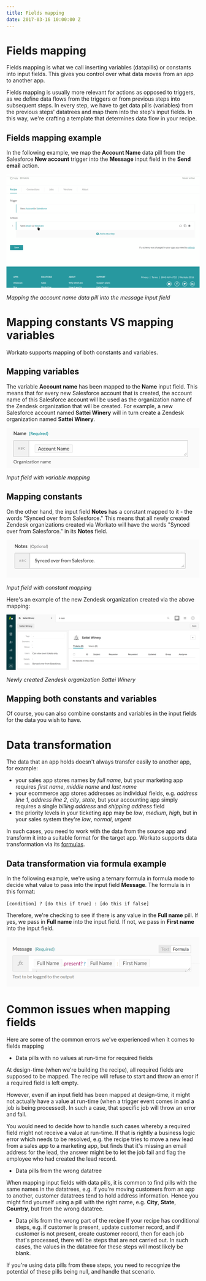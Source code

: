 ```yaml
---
title: Fields mapping
date: 2017-03-16 10:00:00 Z
---
```


# Fields mapping
Fields mapping is what we call inserting variables (datapills) or constants into input fields. This gives you control over what data moves from an app to another app.

Fields mapping is usually more relevant for actions as opposed to triggers, as we define data flows from the triggers or from previous steps into subsequent steps. In every step, we have to get data pills (variables) from the previous steps' datatrees and map them into the step's input fields. In this way, we're crafting a template that determines data flow in your recipe.

## Fields mapping example
In the following example, we map the **Account Name** data pill from the Salesforce **New account** trigger into the **Message** input field in the **Send email** action.

![mapping_gif](/assets/images/actions-docs/mapping_gif.gif)

*Mapping the account name data pill into the message input field*

# Mapping constants VS mapping variables
Workato supports mapping of both constants and variables.

## Mapping variables
The variable **Account name** has been mapped to the **Name** input field. This means that for every new Salesforce account that is created, the account name of this Salesforce account will be used as the organization name of the Zendesk organization that will be created. For example, a new Salesforce account named **Sattei Winery** will in turn create a Zendesk organization named **Sattei Winery**.

![Input field with variable mapping](/assets/images/workato-concepts/input-field-with-variable.png)

*Input field with variable mapping*

## Mapping constants
On the other hand, the input field **Notes** has a constant mapped to it - the words "Synced over from Salesforce." This means that all newly created Zendesk organizations created via Workato will have the words "Synced over from Salesforce." in its **Notes** field.

![Input field with constant mapping](/assets/images/workato-concepts/input-field-with-constant.png)

*Input field with constant mapping*

Here's an example of the new Zendesk organization created via the above mapping:

![Newly created Zendesk organization](/assets/images/workato-concepts/zendesk-organization.png)

*Newly created Zendesk organization Sattei Winery*

## Mapping both constants and variables
Of course, you can also combine constants and variables in the input fields for the data you wish to have.

# Data transformation
The data that an app holds doesn't always transfer easily to another app, for example:
- your sales app stores names by *full name*, but your marketing app requires *first name*, *middle name* and *last name*
- your ecommerce app stores addresses as individual fields, e.g. *address line 1*, *address line 2*, *city*, *state*, but your accounting app simply requires a single *billing address* and *shipping address* field
- the priority levels in your ticketing app may be *low*, *medium*, *high*, but in your sales system they're *low*, *normal*, *urgent*

In such cases, you need to work with the data from the source app and transform it into a suitable format for the target app. Workato supports data transformation via its [formulas](/formulas.md).

## Data transformation via formula example
In the following example, we're using a ternary formula in formula mode to decide what value to pass into the input field **Message**. The formula is in this format:

`[condition] ? [do this if true] : [do this if false]`

Therefore, we're checking to see if there is any value in the **Full name** pill. If yes, we pass in **Full name** into the input field. If not, we pass in **First name** into the input field.

![mapping_type_4](/assets/images/actions-docs/mapping_type_4.png)

# Common issues when mapping fields
Here are some of the common errors we've experienced when it comes to fields mapping

- Data pills with no values at run-time for required fields

At design-time (when we're building the recipe), all required fields are supposed to be mapped. The recipe will refuse to start and throw an error if a required field is left empty.

However, even if an input field has been mapped at design-time, it might not actually have a value at run-time (when a trigger event comes in and a job is being processed). In such a case, that specific job will throw an error and fail.

You would need to decide how to handle such cases whereby a required field might not receive a value at run-time. If that is rightly a business logic error which needs to be resolved, e.g. the recipe tries to move a new lead from a sales app to a marketing app, but finds that it's missing an email address for the lead, the answer might be to let the job fail and flag the employee who had created the lead record.

- Data pills from the wrong datatree

When mapping input fields with data pills, it is common to find pills with the same names in the datatrees, e.g. if you're moving customers from an app to another, customer datatrees tend to hold address information. Hence you might find yourself using a pill with the right name, e.g. **City**, **State**, **Country**, but from the wrong datatree.

- Data pills from the wrong part of the recipe
If your recipe has conditional steps, e.g. if customer is present, update customer record, and if customer is not present, create customer record, then for each job that's processed, there will be steps that are not carried out. In such cases, the values in the datatree for these steps will most likely be blank.

If you're using data pills from these steps, you need to recognize the potential of these pills being null, and handle that scenario.